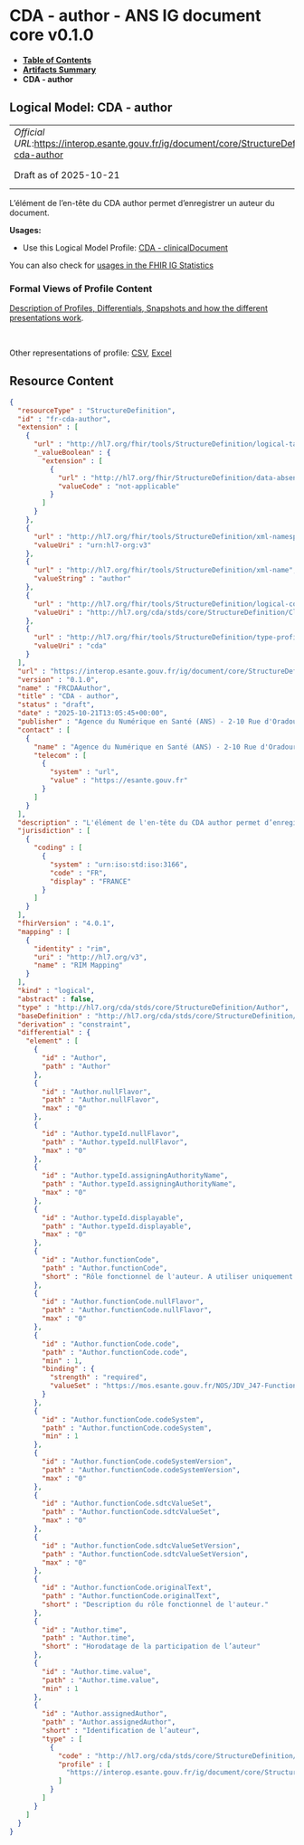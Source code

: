 # CDA - author - ANS IG document core v0.1.0

* [**Table of Contents**](toc.md)
* [**Artifacts Summary**](artifacts.md)
* **CDA - author**

## Logical Model: CDA - author 

| | |
| :--- | :--- |
| *Official URL*:https://interop.esante.gouv.fr/ig/document/core/StructureDefinition/fr-cda-author | *Version*:0.1.0 |
| Draft as of 2025-10-21 | *Computable Name*:FRCDAAuthor |

 
L’élément de l’en-tête du CDA author permet d’enregistrer un auteur du document. 

**Usages:**

* Use this Logical Model Profile: [CDA - clinicalDocument](StructureDefinition-fr-cda-clinical-document.md)

You can also check for [usages in the FHIR IG Statistics](https://packages2.fhir.org/xig/ans.document.fr.core|current/StructureDefinition/fr-cda-author)

### Formal Views of Profile Content

 [Description of Profiles, Differentials, Snapshots and how the different presentations work](http://build.fhir.org/ig/FHIR/ig-guidance/readingIgs.html#structure-definitions). 

 

Other representations of profile: [CSV](StructureDefinition-fr-cda-author.csv), [Excel](StructureDefinition-fr-cda-author.xlsx) 



## Resource Content

```json
{
  "resourceType" : "StructureDefinition",
  "id" : "fr-cda-author",
  "extension" : [
    {
      "url" : "http://hl7.org/fhir/tools/StructureDefinition/logical-target",
      "_valueBoolean" : {
        "extension" : [
          {
            "url" : "http://hl7.org/fhir/StructureDefinition/data-absent-reason",
            "valueCode" : "not-applicable"
          }
        ]
      }
    },
    {
      "url" : "http://hl7.org/fhir/tools/StructureDefinition/xml-namespace",
      "valueUri" : "urn:hl7-org:v3"
    },
    {
      "url" : "http://hl7.org/fhir/tools/StructureDefinition/xml-name",
      "valueString" : "author"
    },
    {
      "url" : "http://hl7.org/fhir/tools/StructureDefinition/logical-container",
      "valueUri" : "http://hl7.org/cda/stds/core/StructureDefinition/ClinicalDocument"
    },
    {
      "url" : "http://hl7.org/fhir/tools/StructureDefinition/type-profile-style",
      "valueUri" : "cda"
    }
  ],
  "url" : "https://interop.esante.gouv.fr/ig/document/core/StructureDefinition/fr-cda-author",
  "version" : "0.1.0",
  "name" : "FRCDAAuthor",
  "title" : "CDA - author",
  "status" : "draft",
  "date" : "2025-10-21T13:05:45+00:00",
  "publisher" : "Agence du Numérique en Santé (ANS) - 2-10 Rue d'Oradour-sur-Glane, 75015 Paris",
  "contact" : [
    {
      "name" : "Agence du Numérique en Santé (ANS) - 2-10 Rue d'Oradour-sur-Glane, 75015 Paris",
      "telecom" : [
        {
          "system" : "url",
          "value" : "https://esante.gouv.fr"
        }
      ]
    }
  ],
  "description" : "L'élément de l'en-tête du CDA author permet d’enregistrer un auteur du document.",
  "jurisdiction" : [
    {
      "coding" : [
        {
          "system" : "urn:iso:std:iso:3166",
          "code" : "FR",
          "display" : "FRANCE"
        }
      ]
    }
  ],
  "fhirVersion" : "4.0.1",
  "mapping" : [
    {
      "identity" : "rim",
      "uri" : "http://hl7.org/v3",
      "name" : "RIM Mapping"
    }
  ],
  "kind" : "logical",
  "abstract" : false,
  "type" : "http://hl7.org/cda/stds/core/StructureDefinition/Author",
  "baseDefinition" : "http://hl7.org/cda/stds/core/StructureDefinition/Author",
  "derivation" : "constraint",
  "differential" : {
    "element" : [
      {
        "id" : "Author",
        "path" : "Author"
      },
      {
        "id" : "Author.nullFlavor",
        "path" : "Author.nullFlavor",
        "max" : "0"
      },
      {
        "id" : "Author.typeId.nullFlavor",
        "path" : "Author.typeId.nullFlavor",
        "max" : "0"
      },
      {
        "id" : "Author.typeId.assigningAuthorityName",
        "path" : "Author.typeId.assigningAuthorityName",
        "max" : "0"
      },
      {
        "id" : "Author.typeId.displayable",
        "path" : "Author.typeId.displayable",
        "max" : "0"
      },
      {
        "id" : "Author.functionCode",
        "path" : "Author.functionCode",
        "short" : "Rôle fonctionnel de l'auteur. A utiliser uniquement si l'auteur est un professionnel."
      },
      {
        "id" : "Author.functionCode.nullFlavor",
        "path" : "Author.functionCode.nullFlavor",
        "max" : "0"
      },
      {
        "id" : "Author.functionCode.code",
        "path" : "Author.functionCode.code",
        "min" : 1,
        "binding" : {
          "strength" : "required",
          "valueSet" : "https://mos.esante.gouv.fr/NOS/JDV_J47-FunctionCode-CISIS/FHIR/JDV-J47-FunctionCode-CISIS"
        }
      },
      {
        "id" : "Author.functionCode.codeSystem",
        "path" : "Author.functionCode.codeSystem",
        "min" : 1
      },
      {
        "id" : "Author.functionCode.codeSystemVersion",
        "path" : "Author.functionCode.codeSystemVersion",
        "max" : "0"
      },
      {
        "id" : "Author.functionCode.sdtcValueSet",
        "path" : "Author.functionCode.sdtcValueSet",
        "max" : "0"
      },
      {
        "id" : "Author.functionCode.sdtcValueSetVersion",
        "path" : "Author.functionCode.sdtcValueSetVersion",
        "max" : "0"
      },
      {
        "id" : "Author.functionCode.originalText",
        "path" : "Author.functionCode.originalText",
        "short" : "Description du rôle fonctionnel de l'auteur."
      },
      {
        "id" : "Author.time",
        "path" : "Author.time",
        "short" : "Horodatage de la participation de l’auteur"
      },
      {
        "id" : "Author.time.value",
        "path" : "Author.time.value",
        "min" : 1
      },
      {
        "id" : "Author.assignedAuthor",
        "path" : "Author.assignedAuthor",
        "short" : "Identification de l’auteur",
        "type" : [
          {
            "code" : "http://hl7.org/cda/stds/core/StructureDefinition/AssignedAuthor",
            "profile" : [
              "https://interop.esante.gouv.fr/ig/document/core/StructureDefinition/fr-cda-assigned-author"
            ]
          }
        ]
      }
    ]
  }
}

```
